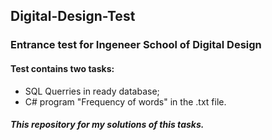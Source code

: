 ## Digital-Design-Test
### Entrance test for Ingeneer School of Digital Design
#### Test contains two tasks:
* SQL Querries in ready database;
* C# program "Frequency of words" in the .txt file.  
  
##### This repository for my solutions of this tasks.
